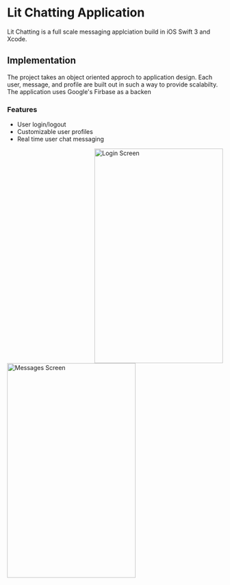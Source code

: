 # Lit Chatting Application

Lit Chatting is a full scale messaging applciation build in iOS Swift 3 and Xcode. 

## Implementation

The project takes an object oriented approch to application design. Each user, message, and profile are built out in such a way to provide scalabilty. The application uses Google's Firbase as a backen

### Features

* User login/logout
* Customizable user profiles
* Real time user chat messaging 


<a target="_blank"><img align = "right" height = "500" width = "300" src="http://i65.tinypic.com/531q4n.png" border="0" alt="Login Screen"></a>
<a target="_blank"><img align = "left" height = "500" width = "300" src="http://i64.tinypic.com/143gz1e.png" border="0" alt="Messages Screen"></a>
